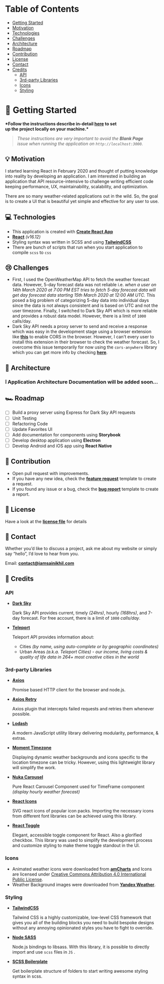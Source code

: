 # Table of Contents

- [Getting Started](https://github.com/iamsainikhil/weather-react#getting-started)
- [Motivation](https://github.com/iamsainikhil/weather-react#motivation)
- [Technologies](https://github.com/iamsainikhil/weather-react#technologies)
- [Challenges](https://github.com/iamsainikhil/weather-react#challenges)
- [Architecture](https://github.com/iamsainikhil/weather-react#architecture)
- [Roadmap](roadmap)
- [Contribution](https://github.com/iamsainikhil/weather-react#contribution)
- [License](https://github.com/iamsainikhil/weather-react#license)
- [Contact](https://github.com/iamsainikhil/weather-react#contact)
- [Credits](https://github.com/iamsainikhil/weather-react#credits)
  - [API](https://github.com/iamsainikhil/weather-react#api)
  - [3rd-party Libraries](https://github.com/iamsainikhil/weather-react#3rd-party-libraries)
  - [Icons](https://github.com/iamsainikhil/weather-react#icons)
  - [Styling](https://github.com/iamsainikhil/weather-react#styling)

# 🚀 Getting Started

**\*Follow the instructions describe in-detail **[here](https://www.notion.so/reactweather/Weather-React-Repo-Setup-Instructions-1a789c2e47f545ceb87062d171a66b6b)** to set up the project locally on your machine.\***

> _These instructions are very important to avoid the **Blank Page** issue when running the application on `http://localhost:3000`._

## 💡 Motivation

I started learning React in February 2020 and thought of putting knowledge into reality by developing an application. I am interested in building an application that API resource-intensive to challenge writing efficient code keeping performance, UX, maintainability, scalability, and optimization.

There are so many weather-related applications out in the wild. So, the goal is to create a UI that is beautiful yet simple and effective for any user to use.

## 💻 Technologies

- This application is created with **[Create React App](https://create-react-app.dev/)**
- **[React](https://reactjs.org/)** _(v16.12)_
- Styling syntax was written in SCSS and using **[TailwindCSS](https://tailwindcss.com/)**
- There are bunch of scripts that run when you start application to compile `scss` to `css`

## 😢 Challenges

- First, I used the OpenWeatherMap API to fetch the weather forecast data. However, 5-day forecast data was not reliable i.e. _when a user on 14th March 2020 at 7:00 PM EST tries to fetch 5-day forecast data will get day forecast data starting 15th March 2020 at 12:00 AM UTC._ This posed a big problem of categorizing 5-day data into individual days since the data is not always consistent and is based on UTC and not the user timezone. Finally, I switched to Dark Sky API which is more reliable and provides a robust data model. However, there is a limit of `1000` calls/day.
- Dark Sky API needs a proxy server to send and receive a response which was easy in the development stage using a browser extension like **[this](https://chrome.google.com/webstore/detail/moesif-orign-cors-changer/digfbfaphojjndkpccljibejjbppifbc)** to enable CORS in the browser. However, I can't every user to install this extension in their browser to check the weather forecast. So, I overcome this issue temporarily for now using the `cors-anywhere` library which you can get more info by checking **[here](https://github.com/Rob--W/cors-anywhere)**.

## 📖 Architecture

### ❕ **Application Architecture Documentation will be added soon...**

## 🏎 Roadmap

- [ ] Build a proxy server using Express for Dark Sky API requests
- [ ] Unit Testing
- [ ] Refactoring Code
- [ ] Update Favorites UI
- [ ] Add documentation for components using **Storybook**
- [ ] Develop desktop application using **Electron**
- [ ] Develop Android and iOS app using **React Native**

## 🙌 Contribution

- Open pull request with improvements.
- If you have any new idea, check the **[feature request](https://github.com/iamsainikhil/weather-react/blob/master/.github/ISSUE_TEMPLATE/feature_request.md)** template to create a request.
- If you found any issue or a bug, check the **[bug report](https://github.com/iamsainikhil/weather-react/blob/master/.github/ISSUE_TEMPLATE/bug_report.md)** template to create a report.

## 📃 License

Have a look at the **[license file](https://github.com/iamsainikhil/weather-react/blob/master/LICENSE)** for details

## 📧 Contact

Whether you’d like to discuss a project, ask me about my website or simply say “hello”, I’d love to hear from you.

Email: **[contact@iamsainikhil.com](mailto:contact@iamsainikhil.com)**

## 🙏 Credits

### API

- **[Dark Sky](https://darksky.net/dev)**

  Dark Sky API provides current, timely _(24hrs)_, hourly _(168hrs)_, and 7-day forecast. For free account, there is a limit of `1000` _calls/day_.

- **[Teleport](https://developers.teleport.org/api/)**

  Teleport API provides information about:

  - Cities _(by name, using auto-complete or by geographic coordinates)_
  - Urban Areas _(a.k.a. Teleport Cities) - our income, living costs & quality of life data in 264+ most creative cities in the world_

### 3rd-party Libraries

- **[Axios](https://github.com/axios/axios)**

  Promise based HTTP client for the browser and node.js.

- **[Axios Retry](https://github.com/softonic/axios-retry)**

  Axios plugin that intercepts failed requests and retries them whenever possible.

- **[Lodash](https://github.com/lodash/lodash)**

  A modern JavaScript utility library delivering modularity, performance, & extras.

- **[Moment Timezone](http://momentjs.com/timezone)**

  Displaying dynamic weather backgrounds and icons specific to the location timezone can be tricky. However, using this lightweight library will simplify the work.

- **[Nuka Carousel](https://github.com/FormidableLabs/nuka-carousel)**

  Pure React Carousel Component used for TimeFrame component _(display hourly weather forecast)_

- **[React Icons](https://react-icons.netlify.com/#/)**

  SVG react icons of popular icon packs. Importing the necessary icons from different font libraries can be achieved using this library.

- **[React Toggle](http://aaronshaf.github.io/react-toggle/)**

  Elegant, accessible toggle component for React. Also a glorified checkbox. This library was used to simplify the development process and customize styling to make theme toggle standout in the UI.

### Icons

- Animated weather icons were downloaded from **[amCharts](https://www.amcharts.com/free-animated-svg-weather-icons/)** and Icons are licensed under [Creative Commons Attribution 4.0 International Public License](https://creativecommons.org/licenses/by/4.0/).
- Weather Background images were downloaded from **[Yandex Weather](https://yandex.com/weather/)**.

### Styling

- **[TailwindCSS](https://tailwindcss.com/)**

  Tailwind CSS is a highly customizable, low-level CSS framework that gives you all of the building blocks you need to build bespoke designs without any annoying opinionated styles you have to fight to override.

- **[Node SASS](https://github.com/sass/node-sass)**

  Node.js bindings to libsass. With this library, it is possible to directly import and use `scss` files in `JS` .

- **[SCSS Boilerplate](https://github.com/HugoGiraudel/sass-boilerplate/tree/master/stylesheets)**

  Get boilerplate structure of folders to start writing awesome styling syntax in scss.
